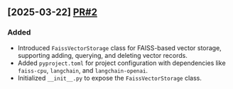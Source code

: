 ## [2025-03-22] [PR#2](https://github.com/OpenWorkspace-o1/ow-camel-faiss-storage/pull/2)

### Added
- Introduced `FaissVectorStorage` class for FAISS-based vector storage, supporting adding, querying, and deleting vector records.
- Added `pyproject.toml` for project configuration with dependencies like `faiss-cpu`, `langchain`, and `langchain-openai`.
- Initialized `__init__.py` to expose the `FaissVectorStorage` class.
